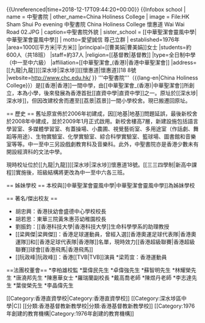 {{Unreferenced|time=2018-12-17T09:44:20+00:00}}
{{Infobox school
| name = 中聖書院
| other_name=China Holiness College
| image = File:HK Sham Shui Po evening 中聖書院 China Holiness College 懷惠道 Wai Wai Road 02.JPG
| caption=中聖書院外貌
| sister_school = [[中華聖潔會靈風中學|中華聖潔會靈風中學]]
| motto=愛望誠信 尊己立群
| established=1976年
|area=1000[[平方米|平方米]]
|principal=[[曹美娟|曹美娟]]女士
|students=約600人（共18班）
|staff=約37人
|religion=[[基督教|基督教]]
|type=全日制中學（中一至中六級）
|affiliation=[[中華聖潔會_(香港)|香港中華聖潔會]]
|address=[[九龍|九龍]][[深水埗|深水埗]][[懷惠道|懷惠道]]18
8號
|website=http://www.chc.edu.hk/
}}
'''中聖書院'''（{{lang-en|China Holiness College}}）是[[香港|香港]]一間中學，由[[中華聖潔會_(香港)|中華聖潔會]]所創立，本為小學，後來發展為香港首批[[直資中學|直資中學]]之一。原址於[[深水埗|深水埗]]，但因改建校舍而遷至[[荔景|荔景]]一間小學校舍。現已搬遷回原址。

== 歷史 ==
舊址原宣佈於2006年初建成，因[[地基|地基]]問題延誤，最後新校舍於2008年中建成，並於2009年1月正式啟用。新校舍樓高7層，新建設施包括語言學習室、多媒體學習室、有蓋操場、小農圃、視覺藝術室、多用途室（作話劇、舞蹈等用途）、生物實驗室、化學實驗室、綜合科學實驗室、籃球場、圖書館和音樂室等等。中一至中三另設戲劇教育科及音樂科。此外，中聖書院亦是香港少數未有開設經濟科的文法中學。

現時校址位於[[九龍|九龍]][[深水埗|深水埗]]懷惠道18號。[[三三四學制|新高中課程]]實施後，班級結構將更改為中一至中六各三班。

== 姊妹學校 ==
本校與[[中華聖潔會靈風中學|中華聖潔會靈風中學]]為姊妹學校

== 著名/傑出校友 ==
* 胡忠興：香港扶幼會盛德中心學校校長
* 胡若思：東華三院黃朱惠芬幼稚園校長
* 劉振鈞：[[香港科技大學|香港科技大學]]生命科學學系的助理教授
* [[梁興傑|梁興傑]]：香港足球運動員，曾經入選[[香港奧運足球代表隊|香港奧運隊]]和[[香港足球代表隊|香港隊]]名單，現時效力[[香港超級聯賽|香港超級聯賽]]球會[[香港飛馬|香港飛馬]]
* [[阮政峰|阮政峰]]：香港[[TVB|TVB]]演員
*梁筠宜：香港運動員

==法團校董會==
*李柏雄校監
*葉偉民先生
*卓偉強先生
*蘇智明先生
*林耀榮先生
*唐澆邦先生
*陳惠華女士
*羅瑞蘭副校長
*戴高喬老師
*陳煜丹老師
*李志達先生
*葉俊榮先生
*李晶偉先生

[[Category:香港直資學校|Category:香港直資學校]]
[[Category:深水埗區中學|C]]
[[分類:香港基督教新教學校|分類:香港基督教新教學校]]
[[Category:1976年創建的教育機構|Category:1976年創建的教育機構]]